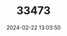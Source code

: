 ---
title: "33473"
category: "Newtonia paucijuga"
draft: false
date: 2024-02-22 13:03:50
languages:
  Swahili: ["Mbagazembe", "Mdadarika", "Mkunguni", "Mleha", "Mpilipili"]
---